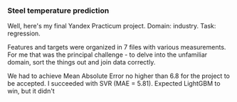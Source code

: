 ### Steel temperature prediction ###

Well, here's my final Yandex Practicum project. Domain: industry. Task: regression. 

Features and targets were organized in 7 files with various measurements. For me that was the principal challenge - to delve into the unfamiliar domain, sort the things out and join data correctly.

We had to achieve Mean Absolute Error no higher than 6.8 for the project to be accepted. I succeeded with SVR (MAE = 5.81). Expected LightGBM to win, but it didn't